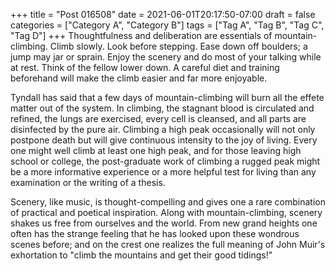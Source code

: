 +++
title = "Post 016508"
date = 2021-06-01T20:17:50-07:00
draft = false
categories = ["Category A", "Category B"]
tags = ["Tag A", "Tag B", "Tag C", "Tag D"]
+++
Thoughtfulness and deliberation are essentials of mountain-climbing. Climb slowly. Look before stepping. Ease down off boulders; a jump may jar or sprain. Enjoy the scenery and do most of your talking while at rest. Think of the fellow lower down. A careful diet and training beforehand will make the climb easier and far more enjoyable.

Tyndall has said that a few days of mountain-climbing will burn all the effete matter out of the system. In climbing, the stagnant blood is circulated and refined, the lungs are exercised, every cell is cleansed, and all parts are disinfected by the pure air. Climbing a high peak occasionally will not only postpone death but will give continuous intensity to the joy of living. Every one might well climb at least one high peak, and for those leaving high school or college, the post-graduate work of climbing a rugged peak might be a more informative experience or a more helpful test for living than any examination or the writing of a thesis.

Scenery, like music, is thought-compelling and gives one a rare combination of practical and poetical inspiration. Along with mountain-climbing, scenery shakes us free from ourselves and the world. From new grand heights one often has the strange feeling that he has looked upon these wondrous scenes before; and on the crest one realizes the full meaning of John Muir's exhortation to "climb the mountains and get their good tidings!"
